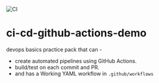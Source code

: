 
![CI](https://github.com/amalrizv/ci-cd-github-actions-demo/actions/workflows/ci.yml/badge.svg)
# ci-cd-github-actions-demo
devops basics practice pack that can -
- create automated pipelines using GitHub Actions.
- build/test on each commit and PR.
- and has a Working YAML workflow in `.github/workflows`
